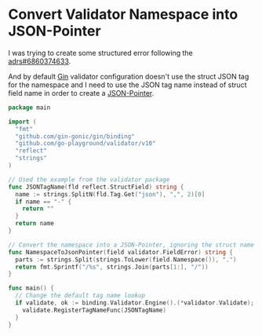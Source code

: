 # Convert Validator Namespace into JSON-Pointer

I was trying to create some structured error following the
[adrs#6860374633](https://github.com/straw-hat-team/adr/tree/master/adrs/6860374633).

And by default [Gin](https://github.com/gin-gonic/gin) validator configuration
doesn't use the struct JSON tag for the namespace and I need to use the JSON
tag name instead of struct field name in order to create a [JSON-Pointer](https://datatracker.ietf.org/doc/html/rfc6901).

```go
package main

import (
  "fmt"
  "github.com/gin-gonic/gin/binding"
  "github.com/go-playground/validator/v10"
  "reflect"
  "strings"
)

// Used the example from the validator package
func JSONTagName(fld reflect.StructField) string {
  name := strings.SplitN(fld.Tag.Get("json"), ",", 2)[0]
  if name == "-" {
    return ""
  }
  return name
}

// Convert the namespace into a JSON-Pointer, ignoring the struct name
func NamespaceToJsonPointer(field validator.FieldError) string {
  parts := strings.Split(strings.ToLower(field.Namespace()), ".")
  return fmt.Sprintf("/%s", strings.Join(parts[1:], "/"))
}

func main() {
  // Change the default tag name lookup
  if validate, ok := binding.Validator.Engine().(*validator.Validate); ok {
    validate.RegisterTagNameFunc(JSONTagName)
  }
}
```
